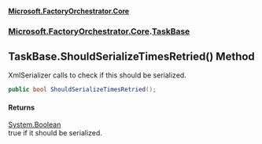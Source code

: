#### [Microsoft.FactoryOrchestrator.Core](./Microsoft-FactoryOrchestrator-Core.md 'Microsoft.FactoryOrchestrator.Core')
### [Microsoft.FactoryOrchestrator.Core](./Microsoft-FactoryOrchestrator-Core.md 'Microsoft.FactoryOrchestrator.Core').[TaskBase](./Microsoft-FactoryOrchestrator-Core-TaskBase.md 'Microsoft.FactoryOrchestrator.Core.TaskBase')
## TaskBase.ShouldSerializeTimesRetried() Method
XmlSerializer calls to check if this should be serialized.  
```csharp
public bool ShouldSerializeTimesRetried();
```
#### Returns
[System.Boolean](https://docs.microsoft.com/en-us/dotnet/api/System.Boolean 'System.Boolean')  
true if it should be serialized.  
